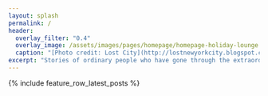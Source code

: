 ```yaml
---
layout: splash
permalink: /
header:
  overlay_filter: "0.4"
  overlay_image: /assets/images/pages/homepage/homepage-holiday-lounge.jpg
  caption: "[Photo credit: Lost City](http://lostnewyorkcity.blogspot.com/2012/01/last-look-at-holiday-cocktail-lounge.html)"
excerpt: "Stories of ordinary people who have gone through the extraordinary process of transitioning to new careers and making major life changes. A source of inspiration and a resource for others looking to do the same."
---
```


{% include feature_row_latest_posts %}
